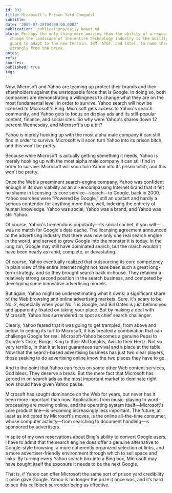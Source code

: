 ```yaml
---
id: 993
title: Microsoft's Prison Yard Conquest
subtitle: 
date: '2009-07-29T04:00:00.000Z'
publication: _publications/daily_beast.md
blurb: Perhaps the only thing more amazing than the ability of a newcomer to fundamentally
  change the landscape of the entire technology industry is the ability of the old
  guard to adapt to the new terrain. IBM, AT&T, and Intel, to name three, all rebounded
  strongly from the brink.
notes: 
refs: 
sources: 
published: true
img: 
---
```

Now, Microsoft and Yahoo are teaming up protect their brands and their shareholders against the unstoppable force that is Google. In doing so, both companies are demonstrating a willingness to change what they are on the most fundamental level, in order to survive. Yahoo search will now be licensed to Microsoft's Bing. Microsoft gets access to Yahoo's search community, and Yahoo gets to focus on display ads and its still-popular content, finance, and social sites. So why were Yahoo's shares down 12 percent Wednesday, and Microsoft's up a bit?

Yahoo is merely hooking up with the most alpha male company it can still find in order to survive. Microsoft will soon turn Yahoo into its prison bitch, and this won't be pretty.

Because while Microsoft is actually getting something it needs, Yahoo is merely hooking up with the most alpha male company it can still find in order to survive. Microsoft will soon turn Yahoo into its prison bitch, and this won't be pretty.

Once the Web's preeminent search-engine company, Yahoo was confident enough in its own viability as an all-encompassing Internet brand that it felt no shame in licensing its core service—search—to Google, back in 2000. Yahoo searches were "Powered by Google," still an upstart and hardly a serious contender for anything more than, well, indexing the entirety of human knowledge. Yahoo was social, Yahoo was a brand, and Yahoo was still Yahoo.

Of course, Yahoo's tremendous popularity—its social cachet, if you will—was no match for Google's data cache. The licensing agreement announced to the advertising industry that there was now only one real search engine in the world, and served to grow Google into the monster it is today. In the long run, Google may still have dominated search, but the march wouldn't have been nearly as rapid, complete, or devastating.

Of course, Yahoo eventually realized that outsourcing its core competency in plain view of the entire Internet might not have been such a great long-term strategy, and so they brought search back in-house. They retained a relatively strong second position in the search business, and competed by developing some innovative advertising models.

But again, Yahoo might be underestimating what it owns: a significant share of the Web browsing and online advertising markets. Sure, it's scary to be No. 2, especially when your No. 1 is Google, and Bill Gates is just behind you and apparently fixated on taking your place. But by making a deal with Microsoft, Yahoo has surrendered its spot as chief search challenger.

Clearly, Yahoo feared that it was going to get trampled, from above and below. In ceding its turf to Microsoft, it has created a combination that can challenge Google for real. Microsoft-Yahoo becomes a genuine Pepsi to Google's Coke, Burger King to their McDonalds, Avis to their Hertz. Not so very terrible, in that it at least guarantees survival and a place at the table. Now that the search-based advertising business has just two clear players, those seeking to do advertising online know the two places they have to go.

And to the point that Yahoo can focus on some other Web content services, God bless. They deserve a break. But the mere fact that Microsoft has zeroed in on search ads as the most important market to dominate right now should have given Yahoo pause.

Microsoft has sought dominance on the Web for years, but never has it been more important than now. Applications from music-playing to word-processing are moving online, and the operating system itself—Microsoft's core product line—is becoming increasingly less important. The future, at least as indicated by Microsoft's moves, is the online all-the-time consumer, whose computer activity—from searching to document handling—is sponsored by advertisers.

In spite of my own reservations about Bing's ability to convert Google users, I have to admit that the search engine does offer a genuine alternative to Google-style browsing, a more coherently organized selection of links, and a more advertiser-friendly environment through which to sell space and links. By turning every Yahoo search box into a Bing box, Microsoft may have bought itself the exposure it needs to be the next Google.

That is, if Yahoo can offer Microsoft the same sort of prison yard credibility it once gave Google. Yahoo is no longer the prize it once was, and it’s hard to see this cellblock surrender being as effective.
